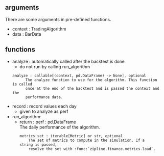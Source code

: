 ## arguments
There are some arguments in pre-defined functions.
* context : TradingAlgorithm
* data : BarData

## functions
* analyze : automatically called after the backtest is done.
  * do not run by calling run_algorithm
  ```
  analyze : callable[(context, pd.DataFrame) -> None], optional
        The analyze function to use for the algorithm. This function is called
        once at the end of the backtest and is passed the context and the
        performance data.
  
  ```
* record : record values each day
  * given to analyze as perf 
* run_algorithm:
  * return : perf : pd.DataFrame  
             The daily performance of the algorithm.  
    ```
    metrics_set : iterable[Metric] or str, optional
        The set of metrics to compute in the simulation. If a string is passed,
        resolve the set with :func:`zipline.finance.metrics.load`.
    
    ```
